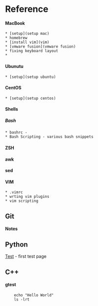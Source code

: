# Reference

#### MacBook
    * [setup](setup mac)
    * homebrew
    * [install vim](vim)
    * [vmware fusion](vmware fusion) 
    * fixing keyboard layout
    * 
#### Ubunutu
    * [setup](setup ubuntu)
#### CentOS   
    * [setup](setup centos)


#### Shells
##### Bash
    * bashrc -       
    * Bash Scripting - various bash snippets
#### ZSH
#### awk
#### sed

#### VIM
    * .vimrc
    * wrting vim plugins
    * vim scripting

## Git
#### Notes

## Python
[Test](Test.md) - first test page 

## C++
#### gtest

    

```shell
    echo "Hello World"
    ls -lrt
```
    
